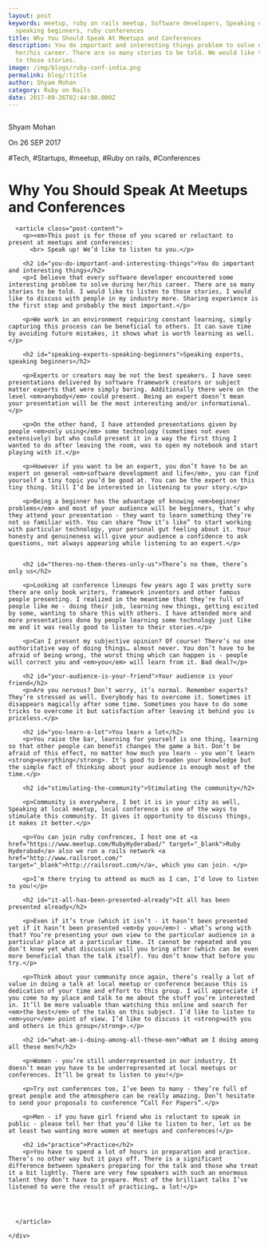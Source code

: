 ```yaml
---
layout: post
keywords: meetup, ruby on rails meetup, Software developers, Speaking experts,
  speaking beginners, ruby conferences
title: Why You Should Speak At Meetups and Conferences
description: You do important and interesting things problem to solve during
  her/his career. There are so many stories to be told. We would like to listen
  to those stories.
image: /img/blogs/ruby-conf-india.png
permalink: blog/:title
author: Shyam Mohan
category: Ruby on Rails
date: 2017-09-26T02:44:00.000Z
---
```


<div class="blog-post-banner bg-green">
  <div class="blog-post-banner-content">
    <div class="blog-post-author">
      <img src="/img/team/codecrux-shyam.jpg" alt="" />
      <p class="blog-post-author-name">Shyam Mohan</p>
      <time>On 26 SEP 2017</time>
    </div>
    <div class="blog-post-title">
      <p class="blog-post-category">#Tech, #Startups, #meetup, #Ruby on rails, #Conferences</p>
      <h1>Why You Should Speak At Meetups and Conferences </h1>
    </div>
  </div>
</div>

<div class="blog-post-content">
  <div class="container">
    <div class="col-md-8 col-md-offset-1">

      <article class="post-content">
        <p><em>This post is for those of you scared or reluctant to present at meetups and conferences:
          <br> Speak up! We’d like to listen to you.</p>

        <h2 id="you-do-important-and-interesting-things">You do important and interesting things</h2>
        <p>I believe that every software developer encountered some interesting problem to solve during her/his career. There are so many stories to be told. I would like to listen to those stories, I would like to discuss with people in my industry more. Sharing experience is the first step and probably the most important.</p>

        <p>We work in an environment requiring constant learning, simply capturing this process can be beneficial to others. It can save time by avoiding future mistakes, it shows what is worth learning as well.</p>

        <h2 id="speaking-experts-speaking-beginners">Speaking experts, speaking beginners</h2>

        <p>Experts or creators may be not the best speakers. I have seen presentations delivered by software framework creators or subject matter experts that were simply boring. Additionally there were on the level <em>anybody</em> could present. Being an expert doesn’t mean your presentation will be the most interesting and/or informational.</p>

        <p>On the other hand, I have attended presentations given by people <em>only using</em> some technology (sometimes not even extensively) but who could present it in a way the first thing I wanted to do after leaving the room, was to open my notebook and start playing with it.</p>

        <p>However if you want to be an expert, you don’t have to be an expert on general <em>software development and life</em>, you can find yourself a tiny topic you’d be good at. You can be the expert on this tiny thing. Still I’d be interested in listening to your story.</p>

        <p>Being a beginner has the advantage of knowing <em>beginner problems</em> and most of your audience will be beginners, that’s why they attend your presentation - they want to learn something they’re not so familiar with. You can share “how it’s like” to start working with particular technology, your personal gut feeling about it. Your honesty and genuineness will give your audience a confidence to ask questions, not always appearing while listening to an expert.</p>


        <h2 id="theres-no-them-theres-only-us">There’s no them, there’s only us</h2>

        <p>Looking at conference lineups few years ago I was pretty sure there are only book writers, framework inventors and other famous people presenting. I realized in the meantime that they’re full of people like me - doing their job, learning new things, getting excited by some, wanting to share this with others. I have attended more and more presentations done by people learning some technology just like me and it was really good to listen to their stories.</p>

        <p>Can I present my subjective opinion? Of course! There’s no one authoritative way of doing things… almost never. You don’t have to be afraid of being wrong, the worst thing which can happen is - people will correct you and <em>you</em> will learn from it. Bad deal?</p>

        <h2 id="your-audience-is-your-friend">Your audience is your friend</h2>
        <p>Are you nervous? Don’t worry, it’s normal. Remember experts? They’re stressed as well. Everybody has to overcome it. Sometimes it disappears magically after some time. Sometimes you have to do some tricks to overcome it but satisfaction after leaving it behind you is priceless.</p>

        <h2 id="you-learn-a-lot">You learn a lot</h2>
        <p>You raise the bar, learning for yourself is one thing, learning so that other people can benefit changes the game a bit. Don’t be afraid of this effect, no matter how much you learn - you won’t learn <strong>everything</strong>. It’s good to broaden your knowledge but the simple fact of thinking about your audience is enough most of the time.</p>

        <h2 id="stimulating-the-community">Stimulating the community</h2>

        <p>Community is everywhere, I bet it is in your city as well, Speaking at local meetup, local conference is one of the ways to stimulate this community. It gives it opportunity to discuss things, it makes it better.</p>

        <p>You can join ruby confrences, I host one at <a href="https://www.meetup.com/RubyHyderabad/" target="_blank">Ruby Hyderabad</a> also we run a rails network <a href="http://www.railsroot.com/" target="_blank">http://railsroot.com/</a>, which you can join. </p>

        <p>I’m there trying to attend as much as I can, I’d love to listen to you!</p>

        <h2 id="it-all-has-been-presented-already">It all has been presented already</h2>

        <p>Even if it’s true (which it isn’t - it hasn’t been presented yet if it hasn’t been presented <em>by you</em>) - what’s wrong with that? You’re presenting your own view to the particular audience in a particular place at a particular time. It cannot be repeated and you don’t know yet what discussion will you bring after (which can be even more beneficial than the talk itself). You don’t know that before you try.</p>

        <p>Think about your community once again, there’s really a lot of value in doing a talk at local meetup or conference because this is dedication of your time and effort to this group. I will appreciate if you come to my place and talk to me about the stuff you’re interested in. It’ll be more valuable than watching this online and search for <em>the best</em> of the talks on this subject. I’d like to listen to <em>your</em> point of view. I’d like to discuss it <strong>with you and others in this group</strong>.</p>

        <h2 id="what-am-i-doing-among-all-these-men">What am I doing among all these men?</h2>

        <p>Women - you’re still underrepresented in our industry. It doesn’t mean you have to be underrepresented at local meetups or conferences. It’ll be great to listen to you!</p>

        <p>Try out conferences too, I’ve been to many - they’re full of great people and the atmosphere can be really amazing. Don’t hesitate to send your proposals to conference “Call For Papers”.</p>

        <p>Men - if you have girl friend who is reluctant to speak in public - please tell her that you’d like to listen to her, let us be at least two wanting more women at meetups and conferences!</p>

        <h2 id="practice">Practice</h2>
        <p>You have to spend a lot of hours in preparation and practice. There’s no other way but it pays off. There is a significant difference between speakers preparing for the talk and those who treat it a bit lightly. There are very few speakers with such an enormous talent they don’t have to prepare. Most of the brilliant talks I’ve listened to were the result of practicing… a lot!</p>

       


      </article>

    </div>
  </div>
</div>


